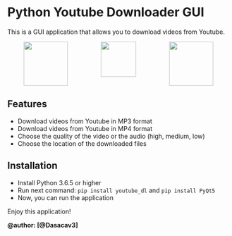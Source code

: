 # Python Youtube Downloader GUI

This is a GUI application that allows you to download videos from Youtube.

<div style="display:flex;width:100%;justify-content:space-around;margin:1em 0;">
<img src="https://api.iconify.design/logos/qt.svg" width="100" />
<img src="https://api.iconify.design/logos/python.svg" width="80" />
<img src="https://api.iconify.design/logos/youtube-icon.svg" width="100" />
</div>

## Features
- Download videos from Youtube in MP3 format
- Download videos from Youtube in MP4 format
- Choose the quality of the video or the audio (high, medium, low)
- Choose the location of the downloaded files

## Installation
- Install Python 3.6.5 or higher
- Run next command: `pip install youtube_dl` and `pip install PyQt5`
- Now, you can run the application

Enjoy this application!

__@author: [@Dasacav3]__